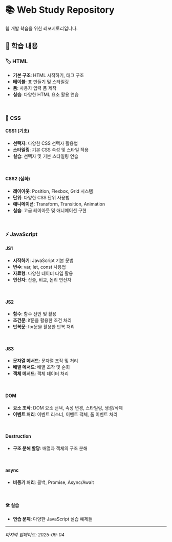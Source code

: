 # 📚 Web Study Repository

웹 개발 학습을 위한 레포지토리입니다.

## 📂 학습 내용

### 🏷️ HTML
- **기본 구조**: HTML 시작하기, 태그 구조
- **테이블**: 표 만들기 및 스타일링
- **폼**: 사용자 입력 폼 제작
- **실습**: 다양한 HTML 요소 활용 연습

<br/>

### 🎨 CSS
#### CSS1 (기초)
- **선택자**: 다양한 CSS 선택자 활용법
- **스타일링**: 기본 CSS 속성 및 스타일 적용
- **실습**: 선택자 및 기본 스타일링 연습

<br/>

#### CSS2 (심화)
- **레이아웃**: Position, Flexbox, Grid 시스템
- **단위**: 다양한 CSS 단위 사용법
- **애니메이션**: Transform, Transition, Animation
- **실습**: 고급 레이아웃 및 애니메이션 구현

<br/>

### ⚡ JavaScript
#### JS1
- **시작하기**: JavaScript 기본 문법
- **변수**: var, let, const 사용법
- **자료형**: 다양한 데이터 타입 활용
- **연산자**: 산술, 비교, 논리 연산자

<br/>

#### JS2
- **함수**: 함수 선언 및 활용
- **조건문**: if문을 활용한 조건 처리
- **반복문**: for문을 활용한 반복 처리

<br/>

#### JS3
- **문자열 메서드**: 문자열 조작 및 처리
- **배열 메서드**: 배열 조작 및 순회
- **객체 메서드**: 객체 데이터 처리

<br/>

#### DOM
- **요소 조작**: DOM 요소 선택, 속성 변경, 스타일링, 생성/삭제
- **이벤트 처리**: 이벤트 리스너, 이벤트 객체, 폼 이벤트 처리

<br/>

#### Destruction
- **구조 분해 할당**: 배열과 객체의 구조 분해

<br/>

#### async
- **비동기 처리**: 콜백, Promise, Async/Await

<br/>

#### 🛠️ 실습
- **연습 문제**: 다양한 JavaScript 실습 예제들

---
*마지막 업데이트: 2025-09-04*
